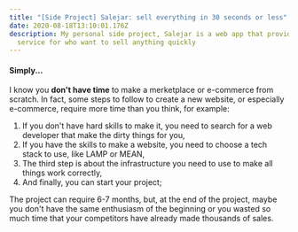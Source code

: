 ```yaml
---
title: "[Side Project] Salejar: sell everything in 30 seconds or less"
date: 2020-08-18T13:10:01.176Z
description: My personal side project, Salejar is a web app that provide a
  service for who want to sell anything quickly
---
```

#### Simply...

I know you **don't have time** to make a merketplace or e-commerce from scratch. In fact, some steps to follow to create a new website, or especially e-commerce, require more time than you think, for example: 

1. If you don't have hard skills to make it, you need to search for a web developer that make the dirty things for you, 
2. If you have the skills to make a website, you need to choose a tech stack to use, like LAMP or MEAN,
3. The third step is about the infrastructure you need to use to make all things work correctly, 
4. And finally, you can start your project;

The project can require 6-7 months, but, at the end of the project, maybe you don't have the same enthusiasm of the beginning or you wasted so much time that your competitors have already made thousands of sales.